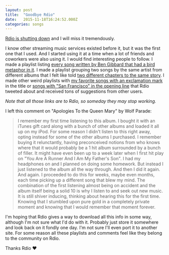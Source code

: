 ```yaml
---
layout: post
title:  "Goodbye Rdio"
date:   2015-11-18T16:24:52.000Z
categories: songs
---
```


[Rdio is shutting down](http://www.theverge.com/2015/11/17/9750890/rdio-shutdown-pandora) and I will miss it tremendously.

I know other streaming music services existed before it, but it was the first one that I used. And I started using it at a time when a lot of friends and coworkers were also using it. I would find interesting people to follow. I made a playlist listing [every song written by Ben Gibbard that had a bird metaphor in it](http://rd.io/x/QVuY1zNdWkQ/). I made a playlist grouping two songs by the same artist from different albums that I felt like told [two different chapters to the same story](http://rd.io/x/QVuY1zNPUIs/). I made other weird playlists with [my favorite songs with an exclamation mark](http://rd.io/x/QVuY1zNUbcc/) in the title or [songs with "San Francisco" in the opening line](http://rd.io/x/QVuY1zNAJM0/) that Rdio tweeted about and received tons of suggestions from other users.

*Note that all those links are to Rdio, so someday they may stop working.*

I left this comment on "Apologies To the Queen Mary" by Wolf Parade:

> I remember my first time listening to this album. I bought it with an iTunes gift card along with a bunch of other albums and loaded it all up on my iPod. For some reason I didn't listen to this right away, opting instead for some of the other albums I purchased. I remember buying it relunctantly, having preconceived notions from who knows where that it would probably be a 1 hit album surrounded by a bunch of filler. It might have even been up to a week later when I first hit play on "You Are A Runner And I Am My Father's Son". I had my headphones on and I planned on doing some homework. But instead I just listened to the album all the way through. And then I did it again. And again. I proceeded to do this for weeks, maybe even months, each time picking up a different song that blew my mind. The combination of the first listening almost being on accident and the album itself being a solid 10 is why I listen to and seek out new music. It is still shiver inducing, thinking about hearing this for the first time. Knowing that I stumbled upon pure gold in a completely private moment and knowing that I would remember that moment forever.

I'm hoping that Rdio gives a way to download all this info in some way, although I'm not sure what I'd do with it. Probably just store it somewhere and look back on it fondly one day. I'm not sure I'll even port it to another site. For some reason all these playlists and comments feel like they belong to the community on Rdio.

Thanks Rdio ♥️
